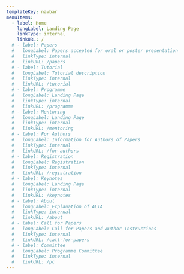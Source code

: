 ```yaml
---
templateKey: navbar
menuItems:
  - label: Home
    longLabel: Landing Page
    linkType: internal
    linkURL: /
  # - label: Papers
  #   longLabel: Papers accepted for oral or poster presentation
  #   linkType: internal
  #   linkURL: /papers
  # - label: Tutorial
  #   longLabel: Tutorial description
  #   linkType: internal
  #   linkURL: /tutorial
  # - label: Programme
  #   longLabel: Landing Page
  #   linkType: internal
  #   linkURL: /programme
  # - label: Mentoring
  #   longLabel: Landing Page
  #   linkType: internal
  #   linkURL: /mentoring
  # - label: For Authors
  #   longLabel: Information for Authors of Papers
  #   linkType: internal
  #   linkURL: /for-authors
  # - label: Registration
  #   longLabel: Registration
  #   linkType: internal
  #   linkURL: /registration
  # - label: Keynotes
  #   longLabel: Landing Page
  #   linkType: internal
  #   linkURL: /keynotes
  # - label: About
  #   longLabel: Explanation of ALTA
  #   linkType: internal
  #   linkURL: /about
  # - label: Call for Papers
  #   longLabel: Call for Papers and Author Instructions
  #   linkType: internal
  #   linkURL: /call-for-papers
  # - label: Committee
  #   longLabel: Programme Committee
  #   linkType: internal
  #   linkURL: /pc
---
```


